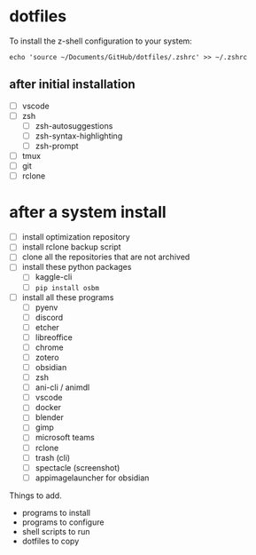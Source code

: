 # dotfiles

To install the z-shell configuration to your system:

```
echo 'source ~/Documents/GitHub/dotfiles/.zshrc' >> ~/.zshrc
```


## after initial installation

- [ ] vscode
- [ ] zsh
  - [ ] zsh-autosuggestions
  - [ ] zsh-syntax-highlighting
  - [ ] zsh-prompt
- [ ] tmux
- [ ] git
- [ ] rclone

# after a system install
- [ ] install optimization repository
- [ ] install rclone backup script
- [ ] clone all the repositories that are not archived
- [ ] install these python packages
  - [ ] kaggle-cli
  - [ ] `pip install osbm`
- [ ] install all these programs
  - [ ] pyenv
  - [ ] discord
  - [ ] etcher
  - [ ] libreoffice
  - [ ] chrome
  - [ ] zotero
  - [ ] obsidian
  - [ ] zsh
  - [ ] ani-cli / animdl
  - [ ] vscode
  - [ ] docker
  - [ ] blender
  - [ ] gimp
  - [ ] microsoft teams
  - [ ] rclone
  - [ ] trash (cli)
  - [ ] spectacle (screenshot)
  - [ ] appimagelauncher for obsidian

Things to add.

- programs to install
- programs to configure
- shell scripts to run
- dotfiles to copy